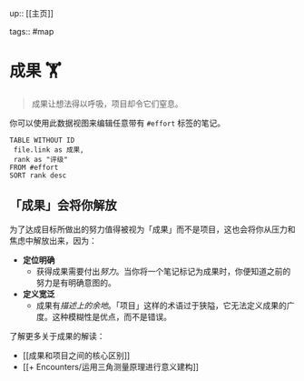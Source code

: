 up:: [[主页]]

tags:: #map

# 成果 🏋️

> 成果让想法得以呼吸，项目却令它们窒息。

你可以使用此数据视图来编辑任意带有 `#effort` 标签的笔记。

``` dataview
TABLE WITHOUT ID
 file.link as 成果,
 rank as "评级"
FROM #effort
SORT rank desc
```

## 「成果」会将你解放

为了达成目标所做出的努力值得被视为「成果」而不是项目，这也会将你从压力和焦虑中解放出来，因为：

- **定位明确**
    - 获得成果需要付出*努力*。当你将一个笔记标记为成果时，你便知道之前的努力是有明确意图的。
- **定义宽泛**
    - 成果有*描述上的余地*。「项目」这样的术语过于狭隘，它无法定义成果的广度。这种模糊性是优点，而不是错误。

了解更多关于成果的解读：

- [[成果和项目之间的核心区别]]
- [[+ Encounters/运用三角测量原理进行意义建构]]
